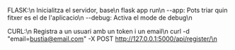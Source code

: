 
FLASK:\n
    Inicialitza el servidor, base\n
    flask app run\n
        --app: Pots triar quin fitxer es el de l'aplicacio\n
        --debug: Activa el mode de debug\n

    
CURL:\n
    Registra a un usuari amb un token i un email\n
    curl -d "email=bustia@email.com" -X POST http://127.0.0.1:5000/api/register/\n